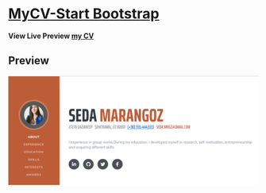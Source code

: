 # [MyCV-Start Bootstrap](https://seda11.github.io/)

**View Live Preview [my CV](https://seda11.github.io/)**

## Preview
[![Resume Preview](https://github.com/Seda11/My-CV/blob/master/img/a.PNG)](https://seda11.github.io/)

